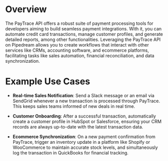 # Overview

The PayTrace API offers a robust suite of payment processing tools for developers aiming to build seamless payment integrations. With it, you can automate credit card transactions, manage customer profiles, and generate detailed reports, among other functionalities. Leveraging the PayTrace API on Pipedream allows you to create workflows that interact with other services like CRMs, accounting software, and ecommerce platforms, facilitating tasks like sales automation, financial reconciliation, and data synchronization.

# Example Use Cases

- **Real-time Sales Notification**: Send a Slack message or an email via SendGrid whenever a new transaction is processed through PayTrace. This keeps sales teams informed of new deals in real time.

- **Customer Onboarding**: After a successful transaction, automatically create a customer profile in HubSpot or Salesforce, ensuring your CRM records are always up-to-date with the latest transaction data.

- **Ecommerce Synchronization**: On a new payment confirmation from PayTrace, trigger an inventory update in a platform like Shopify or WooCommerce to maintain accurate stock levels, and simultaneously log the transaction in QuickBooks for financial tracking.
